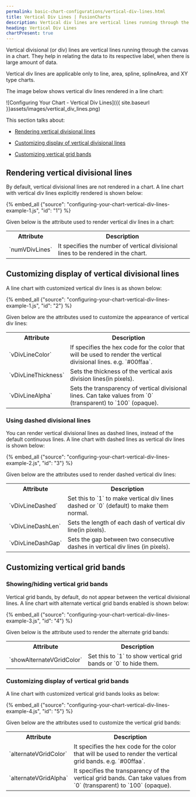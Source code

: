 ```yaml
---
permalink: basic-chart-configurations/vertical-div-lines.html
title: Vertical Div Lines | FusionCharts
description: Vertical div lines are vertical lines running through the canvas in a chart. These lines help in relating the data to its respective label
heading: Vertical Div Lines
chartPresent: true
---
```


Vertical divisional (or div) lines are vertical lines running through the canvas in a chart. They help in relating the data to its respective label, when there is large amount of data.

<p class="text-info">Vertical div lines are applicable only to line, area, spline, splineArea,  and XY type charts.</p>

The image below shows vertical div lines rendered in a line chart:

![Configuring Your Chart - Vertical Div Lines]({{ site.baseurl }}assets/images/vertical_div_lines.png)

This section talks about:

* <a href="{{ site.baseurl }}basic-chart-configurations/vertical-div-lines.html#rendering-vertical-divisional-lines">Rendering vertical divisional lines</a>

* <a href="{{ site.baseurl }}basic-chart-configurations/vertical-div-lines.html#customizing-display-of-vertical-divisional-lines">Customizing display of vertical divisional lines</a>

* <a href="{{ site.baseurl }}basic-chart-configurations/vertical-div-lines.html#customizing-vertical-grid-bands">Customizing vertical grid bands</a>

## Rendering vertical divisional lines

By default, vertical divisional lines are not rendered in a chart. A line chart with vertical div lines explicitly rendered is shown below:

{% embed_all {"source": "configuring-your-chart-vertical-div-lines-example-1.js", "id": "1"} %}

Given below is the attribute used to render vertical div lines in a chart:

<table>
  <tr>
    <th>Attribute</th>
    <th>Description</th>
  </tr>
  <tr>
    <td>`numVDivLines`</td>
    <td>It specifies the number of vertical divisional lines to be rendered in the chart. </td>
  </tr>
</table>






## Customizing display of vertical divisional lines

A line chart with customized vertical div lines is as shown below:

{% embed_all {"source": "configuring-your-chart-vertical-div-lines-example-1.js", "id": "2"} %}

Given below are the attributes used to customize the appearance of vertical div lines:

<table>
  <tr>
    <th>Attribute</th>
    <th>Description</th>
  </tr>
  <tr>
    <td>`vDivLineColor`</td>
    <td>If specifies the hex code for the color that will be used to render the vertical divisional lines. e.g. `#00ffaa`.</td>
  </tr>
  <tr>
    <td>`vDivLineThickness`</td>
    <td>Sets the thickness of the vertical axis division lines(in pixels).</td>
  </tr>
  <tr>
    <td>`vDivLineAlpha`</td>
    <td>Sets the transparency of vertical divisional lines. Can take values from `0` (transparent) to `100` (opaque).</td>
  </tr>
</table>






### Using dashed divisional lines

You can render vertical divisional lines as dashed lines, instead of the default continuous lines. A line chart with dashed lines as vertical div lines is shown below:

{% embed_all {"source": "configuring-your-chart-vertical-div-lines-example-2.js", "id": "3"} %}

Given below are the attributes used to render dashed vertical div lines:

<table>
  <tr>
    <th>Attribute</th>
    <th>Description</th>
  </tr>
  <tr>
    <td>`vDivLineDashed`</td>
    <td>Set this to `1` to make vertical div lines dashed or `0` (default) to make them normal.</td>
  </tr>
  <tr>
    <td>`vDivLineDashLen`</td>
    <td>Sets the length of each dash of vertical div line(in pixels).</td>
  </tr>
  <tr>
    <td>`vDivLineDashGap`</td>
    <td>Sets the gap between two consecutive dashes in vertical div lines (in pixels).</td>
  </tr>
</table>






## Customizing vertical grid bands

### Showing/hiding vertical grid bands

Vertical grid bands, by default, do not appear between the vertical divisional lines. A line chart with alternate vertical grid bands enabled is shown below:

{% embed_all {"source": "configuring-your-chart-vertical-div-lines-example-3.js", "id": "4"} %}

Given below is the attribute used to render the alternate grid bands:

<table>
  <tr>
    <th>Attribute</th>
    <th>Description</th>
  </tr>
  <tr>
    <td>`showAlternateVGridColor`</td>
    <td>Set this to `1` to show vertical grid bands or `0` to hide them.</td>
  </tr>
</table>






### Customizing display of vertical grid bands

A line chart with customized vertical grid bands looks as below:

{% embed_all {"source": "configuring-your-chart-vertical-div-lines-example-4.js", "id": "5"} %}

Given below are the attributes used to customize the vertical grid bands:

<table>
  <tr>
    <th>Attribute</th>
    <th>Description</th>
  </tr>
  <tr>
    <td>`alternateVGridColor`</td>
    <td>It specifies the hex code for the color that will be used to render the vertical grid bands. e.g. `#00ffaa`.</td>
  </tr>
  <tr>
    <td>`alternateVGridAlpha`</td>
    <td>It specifies the transparency of the vertical grid bands. Can take values from `0` (transparent) to `100` (opaque).</td>
  </tr>
</table>






